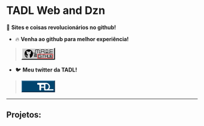# TADL Web and Dzn
 🌟 **Sites e coisas revolucionários no github!**

- 🔥 **Venha ao github para melhor experiência!** 
> <img src="imagens_especiais/botaogit.png" style="width:88px;height:31px;">
 <a href="https://github.com/PNWMgithubBR/pnwmgithubbr.github.io">
</a>


- 🐦 **Meu twitter da TADL!**
> <img src="imagens_especiais/twitter.gif" style="width:88px;height:31px;">
<a href="https://twitter.com/tadldzn">
 </a>

---

## Projetos:
<!--- Preencher isso depois ---!> 
